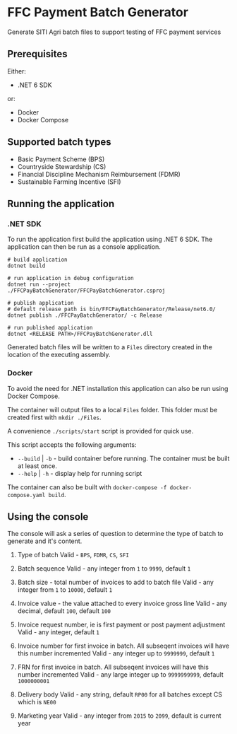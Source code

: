 # FFC Payment Batch Generator
Generate SITI Agri batch files to support testing of FFC payment services


## Prerequisites
Either:

- .NET 6 SDK

or:

- Docker
- Docker Compose
  
## Supported batch types
- Basic Payment Scheme (BPS)
- Countryside Stewardship (CS)
- Financial Discipline Mechanism Reimbursement (FDMR)
- Sustainable Farming Incentive (SFI)

## Running the application
### .NET SDK
To run the application first build the application using .NET 6 SDK.
The application can then be run as a console application.

```
# build application
dotnet build

# run application in debug configuration
dotnet run --project ./FFCPayBatchGenerator/FFCPayBatchGenerator.csproj

# publish application
# default release path is bin/FFCPayBatchGenerator/Release/net6.0/
dotnet publish ./FFCPayBatchGenerator/ -c Release

# run published application
dotnet <RELEASE PATH>/FFCPayBatchGenerator.dll
```

Generated batch files will be written to a `Files` directory created in the location of the executing assembly. 

### Docker
To avoid the need for .NET installation this application can also be run using Docker Compose.

The container will output files to a local `Files` folder.  This folder must be created first with `mkdir ./Files`.

A convenience `./scripts/start` script is provided for quick use.

This script accepts the following arguments:

- `--build` | `-b` - build container before running.  The container must be built at least once.
- `--help` | `-h` - display help for running script

The container can also be built with `docker-compose -f docker-compose.yaml build`.

## Using the console
The console will ask a series of question to determine the type of batch to generate and it's content.

1. Type of batch 
   Valid - `BPS`, `FDMR`, `CS`, `SFI`

2. Batch sequence
   Valid - any integer from `1` to `9999`, default `1`

3. Batch size - total number of invoices to add to batch file
   Valid - any integer from `1` to `10000`, default `1`

4. Invoice value - the value attached to every invoice gross line
   Valid - any decimal, default `100`, default `100`

5. Invoice request number, ie is first payment or post payment adjustment
   Valid - any integer, default `1`

6. Invoice number for first invoice in batch.  All subseqent invoices will have this number incremented
   Valid - any integer up to `9999999`, default `1`

7. FRN for first invoice in batch.  All subseqent invoices will have this number incremented
   Valid - any large integer up to `9999999999`, default `1000000001`

8. Delivery body
   Valid - any string, default `RP00` for all batches except CS which is `NE00`

9. Marketing year
   Valid - any integer from `2015` to `2099`, default is current year
